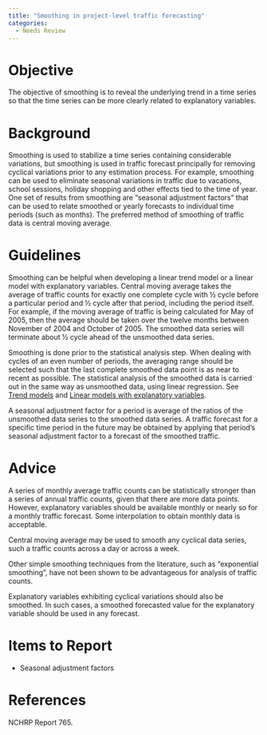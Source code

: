 ```yaml
---
title: "Smoothing in project-level traffic forecasting"
categories:
  - Needs Review
---
```


Objective
=========

The objective of smoothing is to reveal the underlying trend in a time series so that the time series can be more clearly related to explanatory variables.

Background
==========

Smoothing is used to stabilize a time series containing considerable variations, but smoothing is used in traffic forecast principally for removing cyclical variations prior to any estimation process. For example, smoothing can be used to eliminate seasonal variations in traffic due to vacations, school sessions, holiday shopping and other effects tied to the time of year. One set of results from smoothing are “seasonal adjustment factors” that can be used to relate smoothed or yearly forecasts to individual time periods (such as months). The preferred method of smoothing of traffic data is central moving average.

Guidelines
==========

Smoothing can be helpful when developing a linear trend model or a linear model with explanatory variables.
Central moving average takes the average of traffic counts for exactly one complete cycle with ½ cycle before a particular period and ½ cycle after that period, including the period itself. For example, if the moving average of traffic is being calculated for May of 2005, then the average should be taken over the twelve months between November of 2004 and October of 2005. The smoothed data series will terminate about ½ cycle ahead of the unsmoothed data series.

Smoothing is done prior to the statistical analysis step. When dealing with cycles of an even number of periods, the averaging range should be selected such that the last complete smoothed data point is as near to recent as possible.
The statistical analysis of the smoothed data is carried out in the same way as unsmoothed data, using linear regression. See [Trend models](Trend_models_in_project_level_traffic_forecasting) and [Linear models with explanatory variables](Linear_models_with_explanatory_variables_in_project_level_traffic_forecasting).

A seasonal adjustment factor for a period is average of the ratios of the unsmoothed data series to the smoothed data series. A traffic forecast for a specific time period in the future may be obtained by applying that period’s seasonal adjustment factor to a forecast of the smoothed traffic.

Advice
======

A series of monthly average traffic counts can be statistically stronger than a series of annual traffic counts, given that there are more data points. However, explanatory variables should be available monthly or nearly so for a monthly traffic forecast. Some interpolation to obtain monthly data is acceptable.

Central moving average may be used to smooth any cyclical data series, such a traffic counts across a day or across a week.

Other simple smoothing techniques from the literature, such as “exponential smoothing”, have not been shown to be advantageous for analysis of traffic counts.

Explanatory variables exhibiting cyclical variations should also be smoothed. In such cases, a smoothed forecasted value for the explanatory variable should be used in any forecast.

Items to Report
===============

-   Seasonal adjustment factors

References
==========

NCHRP Report 765.

